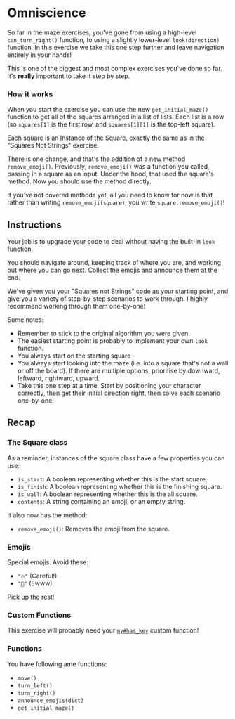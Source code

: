 # Omniscience

So far in the maze exercises, you've gone from using a high-level `can_turn_right()` function, to using a slightly lower-level `look(direction)` function.
In this exercise we take this one step further and leave navigation entirely in your hands!

This is one of the biggest and most complex exercises you've done so far.
It's **really** important to take it step by step.

### How it works

When you start the exercise you can use the new `get_initial_maze()` function to get all of the squares arranged in a list of lists.
Each list is a row (so `squares[1]` is the first row, and `squares[1][1]` is the top-left square).

Each square is an Instance of the Square, exactly the same as in the "Squares Not Strings" exercise.

There is one change, and that's the addition of a new method `remove_emoji()`. Previously, `remove_emoji()` was a function you called, passing in a square as an input.
Under the hood, that used the square's method.
Now you should use the method directly.

If you've not covered methods yet, all you need to know for now is that rather than writing `remove_emoji(square)`, you write `square.remove_emoji()`!

## Instructions

Your job is to upgrade your code to deal without having the built-in `look` function.

You should navigate around, keeping track of where you are, and working out where you can go next.
Collect the emojis and announce them at the end.

We've given you your "Squares not Strings" code as your starting point, and give you a variety of step-by-step scenarios to work through.
I highly recommend working through them one-by-one!

Some notes:

- Remember to stick to the original algorithm you were given.
- The easiest starting point is probably to implement your own `look` function.
- You always start on the starting square
- You always start looking into the maze (i.e. into a square that's not a wall or off the board). If there are multiple options, prioritise by downward, leftward, rightward, upward.
- Take this one step at a time. Start by positioning your character correctly, then get their initial direction right, then solve each scenario one-by-one!

## Recap

### The Square class

As a reminder, instances of the square class have a few properties you can use:

- `is_start`: A boolean representing whether this is the start square.
- `is_finish`: A boolean representing whether this is the finishing square.
- `is_wall`: A boolean representing whether this is the all square.
- `contents`: A string containing an emoji, or an empty string.

It also now has the method:

- `remove_emoji()`: Removes the emoji from the square.

### Emojis

Special emojis. Avoid these:

- `"🔥"` (Careful!)
- `"💩"` (Ewww)

Pick up the rest!

### Custom Functions

This exercise will probably need your [`my#has_key`](/bootcamp/custom_functions/has_key/edit) custom function!

### Functions

You have following ame functions:

- `move()`
- `turn_left()`
- `turn_right()`
- `announce_emojis(dict)`
- `get_initial_maze()`
